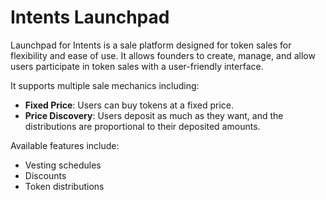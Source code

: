# Intents Launchpad

Launchpad for Intents is a sale platform designed for token sales for flexibility and ease of use. It allows founders
to create, manage, and allow users participate in token sales with a user-friendly interface.

It supports multiple sale mechanics including:

- **Fixed Price**: Users can buy tokens at a fixed price.
- **Price Discovery**: Users deposit as much as they want, and the distributions are proportional to their deposited
  amounts.

Available features include:

- Vesting schedules
- Discounts
- Token distributions
